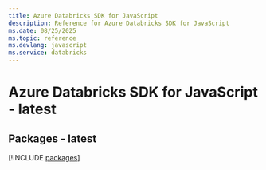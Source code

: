 ```yaml
---
title: Azure Databricks SDK for JavaScript
description: Reference for Azure Databricks SDK for JavaScript
ms.date: 08/25/2025
ms.topic: reference
ms.devlang: javascript
ms.service: databricks
---
```

# Azure Databricks SDK for JavaScript - latest
## Packages - latest
[!INCLUDE [packages](databricks-index.md)]